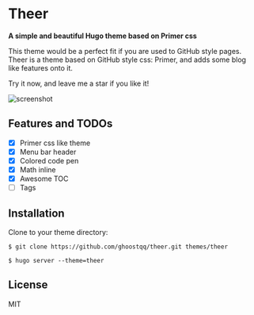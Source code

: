 # Theer

**A simple and beautiful Hugo theme based on Primer css**

This theme would be a perfect fit if you are used to GitHub style pages.  
Theer is a theme based on GitHub style css: Primer, and adds some blog like features onto it.

Try it now, and leave me a star if you like it!

![screenshot](https://github.com/ghoostqq/theer/blob/master/images/screenshot.png)

## Features and TODOs
- [x] Primer css like theme
- [x] Menu bar header
- [x] Colored code pen
- [x] Math inline
- [x] Awesome TOC
- [ ] Tags

## Installation
Clone to your theme directory:
```terminal
$ git clone https://github.com/ghoostqq/theer.git themes/theer

$ hugo server --theme=theer
```

## License
MIT

